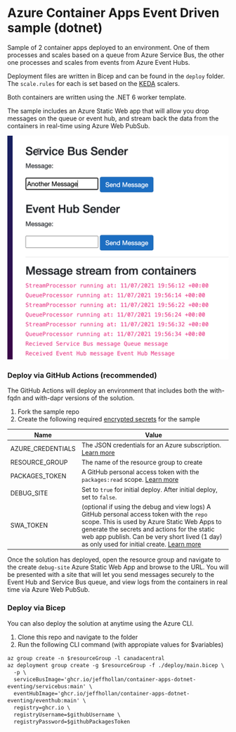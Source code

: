# Azure Container Apps Event Driven sample (dotnet)

Sample of 2 container apps deployed to an environment. One of them processes and scales based on a queue from Azure Service Bus, the other one processes and scales from events from Azure Event Hubs.

Deployment files are written in Bicep and can be found in the `deploy` folder.  The `scale.rules` for each is set based on the [KEDA](https://keda.sh) scalers.

Both containers are written using the .NET 6 worker template.

The sample includes an Azure Static Web app that will allow you drop messages on the queue or event hub, and stream back the data from the containers in real-time using Azure Web PubSub.

![webpubsub screen](./assets/screenshot.png)
### Deploy via GitHub Actions (recommended)
The GitHub Actions will deploy an environment that includes both the with-fqdn and with-dapr versions of the solution.

1. Fork the sample repo
2. Create the following required [encrypted secrets](https://docs.github.com/en/actions/security-guides/encrypted-secrets#creating-encrypted-secrets-for-an-environment) for the sample

  | Name | Value |
  | ---- | ----- |
  | AZURE_CREDENTIALS | The JSON credentials for an Azure subscription. [Learn more](https://docs.microsoft.com/azure/developer/github/connect-from-azure?tabs=azure-portal%2Cwindows#create-a-service-principal-and-add-it-as-a-github-secret) |
  | RESOURCE_GROUP | The name of the resource group to create |
  | PACKAGES_TOKEN | A GitHub personal access token with the `packages:read` scope. [Learn more](https://docs.github.com/en/authentication/keeping-your-account-and-data-secure/creating-a-personal-access-token) |
  | DEBUG_SITE | Set to `true` for initial deploy. After initial deploy, set to `false`.|
  | SWA_TOKEN | (optional if using the debug and view logs) A GitHub personal access token with the `repo` scope. This is used by Azure Static Web Apps to generate the secrets and actions for the static web app publish. Can be very short lived (1 day) as only used for initial create. [Learn more](https://docs.github.com/en/authentication/keeping-your-account-and-data-secure/creating-a-personal-access-token) |

Once the solution has deployed, open the resource group and navigate to the create `debug-site` Azure Static Web App and browse to the URL.  You will be presented with a site that will let you send messages securely to the Event Hub and Service Bus queue, and view logs from the containers in real time via Azure Web PubSub.

### Deploy via Bicep
You can also deploy the solution at anytime using the Azure CLI.

1. Clone this repo and navigate to the folder
2. Run the following CLI command (with appropiate values for $variables)
  ```cli
  az group create -n $resourceGroup -l canadacentral
  az deployment group create -g $resourceGroup -f ./deploy/main.bicep \
    -p \
    serviceBusImage='ghcr.io/jeffhollan/container-apps-dotnet-eventing/servicebus:main' \
    eventHubImage='ghcr.io/jeffhollan/container-apps-dotnet-eventing/eventhub:main' \
    registry=ghcr.io \
    registryUsername=$githubUsername \
    registryPassword=$githubPackagesToken


